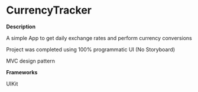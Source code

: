 # CurrencyTracker

**Description**

A simple App to get daily exchange rates and perform currency conversions

Project was completed using 100% programmatic UI (No Storyboard)

MVC design pattern


**Frameworks**

UIKit
